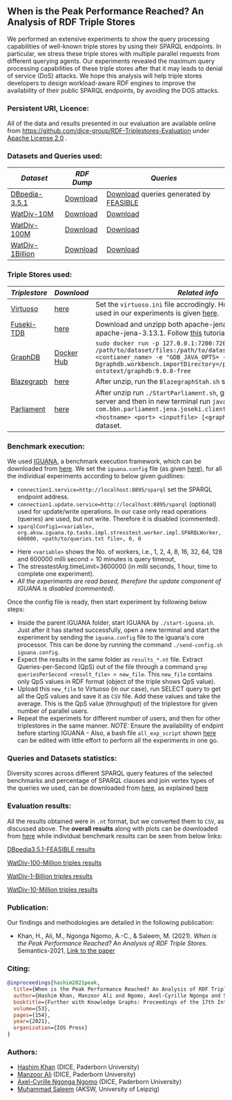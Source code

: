 ## When is the Peak Performance Reached? An Analysis of RDF Triple Stores
We performed an extensive experiments to show the query processing capabilities of well-known triple stores by using their SPARQL endpoints. In particular, we stress these triple stores with multiple parallel requests from different querying agents. Our experiments revealed the maximum query processing capabilities of these triple stores after that it may leads to denial of service (DoS) attacks. We hope this analysis will help triple stores developers to design workload-aware RDF engines to improve the availability of their public SPARQL endpoints, by avoiding the DOS attacks.
### Persistent URI, Licence:
All of the data and results presented in our evaluation are available online from https://github.com/dice-group/RDF-Triplestores-Evaluation under [Apache License 2.0](https://github.com/dice-group/RDF-Triplestores-Evaluation/blob/master/LICENSE) .
 ### Datasets and Queries used:
| *Dataset*   | *RDF Dump*  | *Queries* |
|-------------|-----------|----------|
|[DBpedia-3.5.1](https://www.dbpedia.org/)|[Download](http://downloads.dbpedia.org/3.5.1/en/)| [Download](https://hobbitdata.informatik.uni-leipzig.de/benchmarks-data/queries/) queries generated by [FEASIBLE](https://svn.aksw.org/papers/2015/ISWC_FEASIBLE/public.pdf)
|[WatDiv-10M](https://link.springer.com/chapter/10.1007/978-3-319-11964-9_13)|[Download](https://hobbitdata.informatik.uni-leipzig.de/intelligent-SPARQL-interface/) | [Download](https://hobbitdata.informatik.uni-leipzig.de/benchmarks-data/queries/)
|[WatDiv-100M](https://link.springer.com/chapter/10.1007/978-3-319-11964-9_13)|[Download](https://hobbitdata.informatik.uni-leipzig.de/intelligent-SPARQL-interface/) | [Download](https://hobbitdata.informatik.uni-leipzig.de/benchmarks-data/queries/)
|[WatDiv-1Billion](https://link.springer.com/chapter/10.1007/978-3-319-11964-9_13)|[Download](https://hobbitdata.informatik.uni-leipzig.de/intelligent-SPARQL-interface/) | [Download](https://hobbitdata.informatik.uni-leipzig.de/benchmarks-data/queries/)
### Triple Stores used:
| *Triplestore*| *Download* | *Related info* |
|--------------|------------|----------------|
|[Virtuoso](https://link.springer.com/chapter/10.1007%2F978-3-642-04329-1_21)|[here](https://github.com/openlink/virtuoso-opensource/releases)|Set the ```virtuoso.ini``` file accrodingly. However, the file we used in our experiments is given [here](https://github.com/dice-group/RDF-Triplestores-Evaluation/blob/master/virtuoso.ini). |
|[Fuseki-TDB](https://jena.apache.org/download/index.cgi)|[here](https://jena.apache.org/download/index.cgi)|Download and unzipp both apache-jena-fuseki-3.13.1 and apache-jena-3.13.1. Follow [this](https://medium.com/@rrichajalota234/how-to-apache-jena-fuseki-3-x-x-1304dd810f09) tutorial for further guidence. |
|[GraphDB](https://www.ontotext.com/)|[Docker Hub](https://hub.docker.com/r/ontotext/graphdb)|`sudo docker run -p 127.0.0.1:7200:7200 -v /path/to/dataset/files:/path/to/dataset/files --name <contianer_name> -e "GDB_JAVA_OPTS= -Dgraphdb.workbench.importDirectory=/path/to/dataset/files" ontotext/graphdb:9.0.0-free` |
|[Blazegraph](https://blazegraph.com/)|[here](https://github.com/blazegraph/database/releases/tag/BLAZEGRAPH_2_1_6_RC)|After unzip, run the `BlazegraphStah.sh` script, as given [here](https://github.com/dice-group/RDF-Triplestores-Evaluation/blob/master/blazegraphStart.sh). |
|[Parliament](http://ceur-ws.org/Vol-517/ssws09-paper2.pdf)|[here](https://github.com/SemWebCentral/parliament/releases)|After unzip run `./StartParliament.sh`, given [here](https://github.com/dice-group/RDF-Triplestores-Evaluation/blob/master/StartParliament.sh) to start the server and then in  new terminal run `java -cp "clientJars/*" com.bbn.parliament.jena.joseki.client.RemoteInserter <hostname> <port> <inputfile> [<graph-name>]` to upload dataset.|
### Benchmark execution:
We used [IGUANA](https://svn.aksw.org/papers/2017/ISWC_Iguana/public.pdf), a benchmark execution framework, which can be downloaded from [here](https://github.com/dice-group/IGUANA). We set the `iguana.config` file (as given [here](https://github.com/dice-group/RDF-Triplestores-Evaluation/blob/master/iguana.config)), for all the individual experiments according to below given guidlines:

*  `connection1.service=http://localhost:8895/sparql` set the SPARQL endpoint address.
* `connection1.update.service=http://localhost:8895/sparql` (optional) used for update/write operations. In our case only read operations (queries) are used, but not write. Therefore it is disabled (commented).             
* `sparqlConfig1=<variable>, org.aksw.iguana.tp.tasks.impl.stresstest.worker.impl.SPARQLWorker, 600000, <path/to/queries.txt file>, 0, 0`
- Here `<variable>` shows the No. of workers, i.e., 1, 2, 4, 8, 16, 32, 64, 128 and 600000 milli second = 10 minutes is query timeout, 
- The stresstestArg.timeLimit=3600000 (in milli seconds, 1 hour, time to complete one experiment). 
- _All the experiments are read based, therefore the update component of IGUANA is disabled (commented)_.


Once the config file is ready, then start experiment by following below steps:
* Inside the parent IGUANA folder, start IGUANA by `./start-iguana.sh`. Just after it has started successfully, open a new terminal and start the experiment by sending the `iguana.config` file to the iguana's core processor. This can be done by running the command `./send-config.sh iguana.config`. 
* Expect the results in the same folder as `results_*.nt` file. Extract Queries-per-Second (QpS) out of the file through a command `grep queriesPerSecond <result_file> > new_file`. This `new_file` contains only QpS values in RDF format (object of the triple shows QpS value).
* Upload this `new_file` to Virtuoso (in our case), run SELECT query to get all the QpS values and save it as `CSV` file. Add these values and take the average. This is the QpS value (throughput) of the triplestore for given number of parallel users.
* Repeat the experimets for different number of users, and then for other triplestores in the same manner. *NOTE:* Ensure the availability of endpint before starting IGUANA - Also, a bash file `all_exp_script` shown [here](https://github.com/dice-group/RDF-Triplestores-Evaluation/blob/master/all_exp_script) can be edited with little effort to perform all the experiments in one go.
### Queries and Datasets statistics:
Diversity scores across different SPARQL query features of the selected benchmarks and percentage of SPARQL clauses and join vertex types of the queries we used, can be downloaded from [here](https://github.com/AKSW/triplestore-benchmarks/raw/master/complete-evaluation-results.xlsx), as explained [here](https://dl.acm.org/doi/10.1145/3308558.3313556)
### Evaluation results:
All the results obtained were in `.nt` format, but we converted them to `CSV`, as discussed above. The **overall results** along with plots can be downloaded from [here](https://github.com/dice-group/RDF-Triplestores-Evaluation/blob/master/overall_results.pdf) while individual benchmark results can be seen from below links:

[DBpedia3.5.1-FEASIBLE results](https://github.com/dice-group/RDF-Triplestores-Evaluation/tree/master/Dbpedia_FEASIBLE_results)

[WatDiv-100-Million triples results](https://github.com/dice-group/RDF-Triplestores-Evaluation/tree/master/watDiv_100_Million_results)

[WatDiv-1-Billion triples results](https://github.com/dice-group/RDF-Triplestores-Evaluation/tree/master/watDiv_1_Billion_results)

[WatDiv-10-Million triples results](https://github.com/dice-group/RDF-Triplestores-Evaluation/tree/master/watDiv_10_Million_results)

### Publication:

Our findings and methodologies are detailed in the following publication:
- Khan, H., Ali, M., Ngonga Ngomo, A.-C., & Saleem, M. (2021). *When is the Peak Performance Reached?
An Analysis of RDF Triple Stores*. Semantics-2021, [Link to the paper](https://papers.dice-research.org/2021/SEMANTICS2021_TripleStoresEvaluation/public.pdf)

### Citing:

```bibtex
@inproceedings{hashim2021peak,
  title={When is the Peak Performance Reached? An Analysis of RDF Triple Stores},
  author={Hashim Khan, Manzoor Ali and Ngomo, Axel-Cyrille Ngonga and Saleem, Muhammad},
  booktitle={Further with Knowledge Graphs: Proceedings of the 17th International Conference on Semantic Systems, 6-9 September 2021, Amsterdam, The Netherlands},
  volume={53},
  pages={154},
  year={2021},
  organization={IOS Press}
}
```

### Authors:
* [Hashim Khan](https://dice-research.org/HashimKhan) (DICE, Paderborn University)
* [Manzoor Ali](https://dice-research.org/ManzoorAli) (DICE, Paderborn University)
* [Axel-Cyrille Ngonga Ngomo](http://aksw.org/AxelNgonga.html) (DICE, Paderborn University)
* [Muhammad Saleem](https://sites.google.com/site/saleemsweb/) (AKSW, University of Leipzig)
